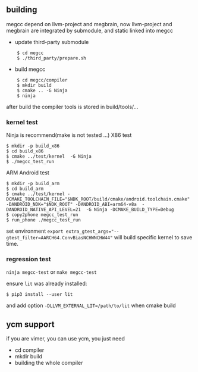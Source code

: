 ## building

megcc depend on llvm-project and megbrain, now llvm-project and megbrain are integrated by submodule, and static linked into megcc
- update third-party submodule
```
    $ cd megcc
    $ ./third_party/prepare.sh
```
- build megcc
```
    $ cd megcc/compiler
    $ mkdir build
    $ cmake .. -G Ninja
    $ ninja
```
after build the compiler tools is stored in build/tools/...

### kernel test
Ninja is recommend(make is not tested ...)
X86 test

    $ mkdir -p build_x86
    $ cd build_x86
    $ cmake ../test/kernel  -G Ninja
    $ ./megcc_test_run
ARM Android test 

    $ mkdir -p build_arm
    $ cd build_arm
    $ cmake ../test/kernel -DCMAKE_TOOLCHAIN_FILE="$NDK_ROOT/build/cmake/android.toolchain.cmake"  -DANDROID_NDK="$NDK_ROOT" -DANDROID_ABI=arm64-v8a  -DANDROID_NATIVE_API_LEVEL=21  -G Ninja -DCMAKE_BUILD_TYPE=Debug
    $ copy2phone megcc_test_run
    $ run_phone ./megcc_test_run

set environment `export extra_gtest_args="--gtest_filter=AARCH64.ConvBiasNCHWNCHW44"` will build specific kernel to save time. 

### regression test
`ninja megcc-test` or `make megcc-test`

ensure `lit` was already installed:

    $ pip3 install --user lit

and add option `-DLLVM_EXTERNAL_LIT=/path/to/lit` when cmake build

## ycm support
if you are vimer, you can use ycm, you just need
- cd compiler
- mkdir build
- building the whole compiler
